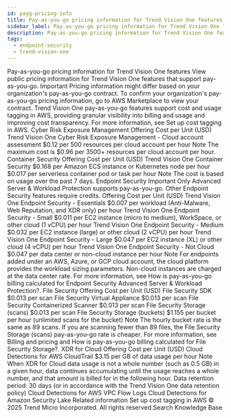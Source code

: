 ```yaml
---
id: payg-pricing-info
title: Pay-as-you-go pricing information for Trend Vision One features
sidebar_label: Pay-as-you-go pricing information for Trend Vision One features
description: Pay-as-you-go pricing information for Trend Vision One features
tags:
  - endpoint-security
  - trend-vision-one
---
```


 Pay-as-you-go pricing information for Trend Vision One features View public pricing information for Trend Vision One features that support pay-as-you-go. Important Pricing information might differ based on your organization's pay-as-you-go contract. To confirm your organization's pay-as-you-go pricing information, go to AWS Marketplace to view your contract. Trend Vision One pay-as-you-go features support cost and usage tagging in AWS, providing granular visibility into billing and usage and improving cost transparency. For more information, see Set up cost tagging in AWS. Cyber Risk Exposure Management Offering Cost per Unit (USD) Trend Vision One Cyber Risk Exposure Management - Cloud account assessment $0.12 per 500 resources per cloud account per hour Note The maximum cost is $0.96 per 3500+ resources per cloud account per hour. Container Security Offering Cost per Unit (USD) Trend Vision One Container Security $0.168 per Amazon ECS instance or Kubernetes node per hour $0.017 per serverless container pod or task per hour Note The cost is based on usage over the past 7 days. Endpoint Security Important Only Advanced Server & Workload Protection supports pay-as-you-go. Other Endpoint Security features require credits. Offering Cost per Unit (USD) Trend Vision One Endpoint Security - Essentials $0.007 per workload (Anti-Malware, Web Reputation, and XDR only) per hour Trend Vision One Endpoint Security - Small $0.011 per EC2 instance (micro to medium), WorkSpace, or other cloud (1 vCPU) per hour Trend Vision One Endpoint Security - Medium $0.032 per EC2 instance (large) or other cloud (2 vCPU) per hour Trend Vision One Endpoint Security - Large $0.047 per EC2 instance (XL) or other cloud (4 vCPU) per hour Trend Vision One Endpoint Security - Not Cloud $0.047 per data center or non-cloud instance per hour Note For endpoints added under an AWS, Azure, or GCP cloud account, the cloud platform provides the workload sizing parameters. Non-cloud instances are charged at the data center rate. For more information, see How is pay-as-you-go billing calculated for Endpoint Security Advanced Server & Workload Protection?. File Security Offering Cost per Unit (USD) File Security SDK $0.013 per scan File Security Virtual Appliance $0.013 per scan File Security Containerized Scanner $0.013 per scan File Security Storage (scans) $0.013 per scan File Security Storage (buckets) $1.155 per bucket per hour (unlimited scans for the bucket) Note The hourly bucket rate is the same as 89 scans. If you are scanning fewer than 89 files, the File Security Storage (scans) pay-as-you-go rate is cheaper. For more information, see Billing and pricing and How is pay-as-you-go billing calculated for File Security Storage?. XDR for Cloud Offering Cost per Unit (USD) Cloud Detections for AWS CloudTrail $3.15 per GB of data usage per hour Note When XDR for Cloud data usage is not a whole number (such as 0.5 GB) in a given hour, data continues accumulating until the usage reaches a whole number, and that amount is billed for in the following hour. Data retention period: 30 days (or in accordance with the Trend Vision One data retention policy) Cloud Detections for AWS VPC Flow Logs Cloud Detections for Amazon Security Lake Related information Set up cost tagging in AWS © 2025 Trend Micro Incorporated. All rights reserved.Search Knowledge Base